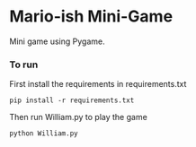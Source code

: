 # Mario-ish Mini-Game

Mini game using Pygame.

### To run
First install the requirements in requirements.txt

```
pip install -r requirements.txt
```
Then run William.py to play the game

```
python William.py
```
